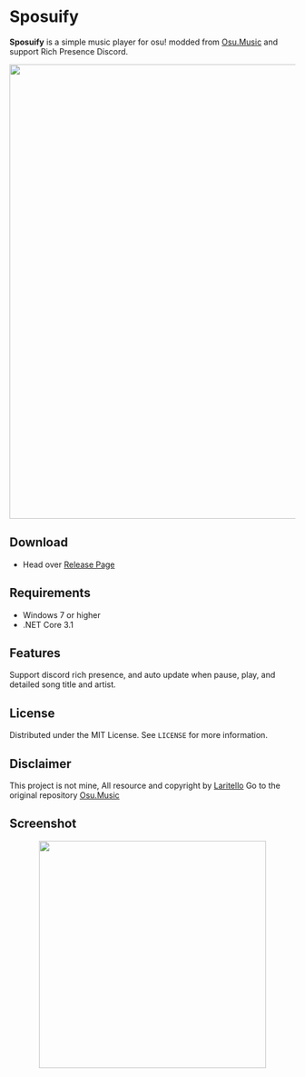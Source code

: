 # Sposuify

**Sposuify** is a simple music player for osu! modded from [Osu.Music](https://github.com/Laritello/osu-music) and support Rich Presence Discord.

<p align="center">
  <img width=800 src="https://cdn.discordapp.com/attachments/759722762734141490/1163149241863110738/image.png?ex=653e8625&is=652c1125&hm=cfdf1a247ee1dc6c6e704a869817ff99ae1b77d28c7e8a58dbc3baba0b614651&">
</p>

## Download

* Head over [Release Page](https://github.com/iseizuu/Sposuify/releases)

## Requirements

* Windows 7 or higher
* .NET Core 3.1

## Features

Support discord rich presence, and auto update when pause, play, and detailed song title and artist.

## License

Distributed under the MIT License. See `LICENSE` for more information.

## Disclaimer

This project is not mine, All resource and copyright by [Laritello](https://github.com/Laritello) Go to the original repository [Osu.Music](https://github.com/Laritello/osu-music)

## Screenshot

<p align="center">
  <img width=400 src="https://cdn.discordapp.com/attachments/759722762734141490/1163151227064959066/image.png?ex=653e87fe&is=652c12fe&hm=71751afdc5968d2e45ed73747c64838acc42a820c2515ba8ae4399c7868f980e&">
</p>
